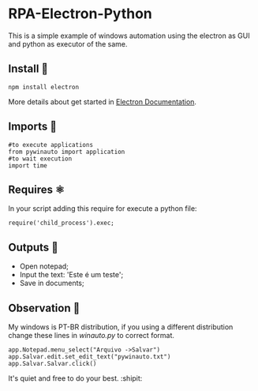 # RPA-Electron-Python
This is a simple example of windows automation using the electron as GUI and python as executor of the same.

## Install 🎴
```
npm install electron
```
More details about get started in [Electron Documentation](https://electronjs.org/).

## Imports :snake:
```
#to execute applications
from pywinauto import application
#to wait execution
import time
```
## Requires :atom_symbol:
In your script adding this require for execute a python file:
```
require('child_process').exec;
```
## Outputs :crystal_ball:
- Open notepad;
- Input the text: 'Este é um teste';
- Save in documents;

## Observation :space_invader:
My windows is PT-BR distribution, if you using a different distribution change these lines in *winauto.py* to correct format.
```
app.Notepad.menu_select("Arquivo ->Salvar")
app.Salvar.edit.set_edit_text("pywinauto.txt")
app.Salvar.Salvar.click()
```
It's quiet and free to do your best. :shipit: 
